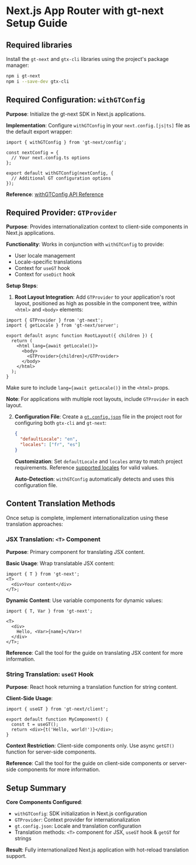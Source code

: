 # Next.js App Router with gt-next Setup Guide

## Required libraries

Install the `gt-next` and `gtx-cli` libraries using the project's package manager:

```bash
npm i gt-next
npm i --save-dev gtx-cli
```

## Required Configuration: `withGTConfig`

**Purpose**: Initialize the gt-next SDK in Next.js applications.

**Implementation**: Configure `withGTConfig` in your `next.config.[js|ts]` file as the default export wrapper:

```tsx title="next.config.ts"
import { withGTConfig } from 'gt-next/config';

const nextConfig = {
  // Your next.config.ts options
};

export default withGTConfig(nextConfig, {
  // Additional GT configuration options
});
```

**Reference**: [withGTConfig API Reference](/docs/next/api/config/withGTConfig)

## Required Provider: `GTProvider`

**Purpose**: Provides internationalization context to client-side components in Next.js applications.

**Functionality**: Works in conjunction with `withGTConfig` to provide:

- User locale management
- Locale-specific translations
- Context for `useGT` hook
- Context for `useDict` hook

**Setup Steps**:

1. **Root Layout Integration**: Add `GTProvider` to your application's root layout, positioned as high as possible in the component tree, within `<html>` and `<body>` elements:

```tsx copy title="src/layout.tsx"
import { GTProvider } from 'gt-next';
import { getLocale } from 'gt-next/server';

export default async function RootLayout({ children }) {
  return (
    <html lang={await getLocale()}>
      <body>
        <GTProvider>{children}</GTProvider>
      </body>
    </html>
  );
}
```

Make sure to include `lang={await getLocale()}` in the `<html>` props.

**Note**: For applications with multiple root layouts, include `GTProvider` in each layout.

2. **Configuration File**: Create a [`gt.config.json`](/docs/cli/reference/config) file in the project root for configuring both `gtx-cli` and `gt-next`:

   ```json title="gt.config.json" copy
   {
     "defaultLocale": "en",
     "locales": ["fr", "es"]
   }
   ```

   **Customization**: Set `defaultLocale` and `locales` array to match project requirements. Reference [supported locales](/docs/platform/locale-strings) for valid values.

   **Auto-Detection**: `withGTConfig` automatically detects and uses this configuration file.

## Content Translation Methods

Once setup is complete, implement internationalization using these translation approaches:

### JSX Translation: `<T>` Component

**Purpose**: Primary component for translating JSX content.

**Basic Usage**: Wrap translatable JSX content:

```tsx
import { T } from 'gt-next';
<T>
  <div>Your content</div>
</T>;
```

**Dynamic Content**: Use variable components for dynamic values:

```tsx
import { T, Var } from 'gt-next';

<T>
  <div>
    Hello, <Var>{name}</Var>!
  </div>
</T>;
```

**Reference**: Call the tool for the guide on translating JSX content for more information.

### String Translation: `useGT` Hook

**Purpose**: React hook returning a translation function for string content.

**Client-Side Usage**:

```tsx
import { useGT } from 'gt-next/client';

export default function MyComponent() {
  const t = useGT();
  return <div>{t('Hello, world!')}</div>;
}
```

**Context Restriction**: Client-side components only. Use async `getGT()` function for server-side components.

**Reference**: Call the tool for the guide on client-side components or server-side components for more information.

## Setup Summary

**Core Components Configured**:

- `withGTConfig`: SDK initialization in Next.js configuration
- `GTProvider`: Context provider for internationalization
- `gt.config.json`: Locale and translation configuration
- Translation methods: `<T>` component for JSX, `useGT` hook & `getGT` for strings

**Result**: Fully internationalized Next.js application with hot-reload translation support.
